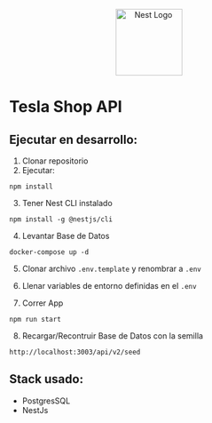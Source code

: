 <p align="center">
  <a href="http://nestjs.com/" target="blank"><img src="https://nestjs.com/img/logo-small.svg" width="120" alt="Nest Logo" /></a>
</p>

# Tesla Shop API


## Ejecutar en desarrollo:

1. Clonar repositorio
2. Ejecutar:
```
npm install
```
3. Tener Nest CLI instalado
```
npm install -g @nestjs/cli
```
4. Levantar Base de Datos
```
docker-compose up -d
```
5. Clonar archivo ```.env.template``` y renombrar a ```.env```

6. Llenar variables de entorno definidas en el ```.env```

7. Correr App
```
npm run start
```
8. Recargar/Recontruir Base de Datos con la semilla
```
http://localhost:3003/api/v2/seed
```

## Stack usado:

* PostgresSQL
* NestJs


